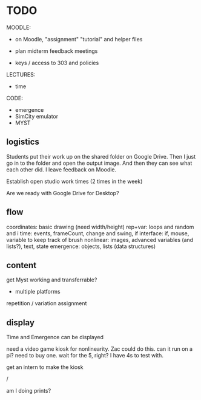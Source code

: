 # TODO

MOODLE:
- on Moodle, "assignment" "tutorial" and helper files

- plan midterm feedback meetings
- keys / access to 303 and policies


LECTURES:
- time


CODE:
- emergence
- SimCity emulator
- MYST


## logistics

Students put their work up on the shared folder on Google Drive. Then I just go in to the folder and open the output image. And then they can see what each other did. I leave feedback on Moodle. 

Establish open studio work times (2 times in the week)

Are we ready with Google Drive for Desktop?


## flow
coordinates: basic drawing (need width/height)
rep+var: loops and random and i
time: events, frameCount, change and swing, if
interface: if, mouse, variable to keep track of brush
nonlinear: images, advanced variables (and lists?), text, state
emergence: objects, lists (data structures)


## content
get Myst working and transferrable?
- multiple platforms

repetition / variation assignment


## display
Time and Emergence can be displayed

need a video game kiosk for nonlinearity. Zac could do this. can it run on a pi? need to buy one. wait for the 5, right? I have 4s to test with.

get an intern to make the kiosk

/

am I doing prints?